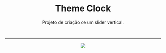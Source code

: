 <h1 align="center"> Theme Clock </h1>

<p align="center"> Projeto de criação de um slider vertical.</p>

</br> <hr>

<p align = "center"><img src= "./.github/Vertical Slider.gif"></p>
